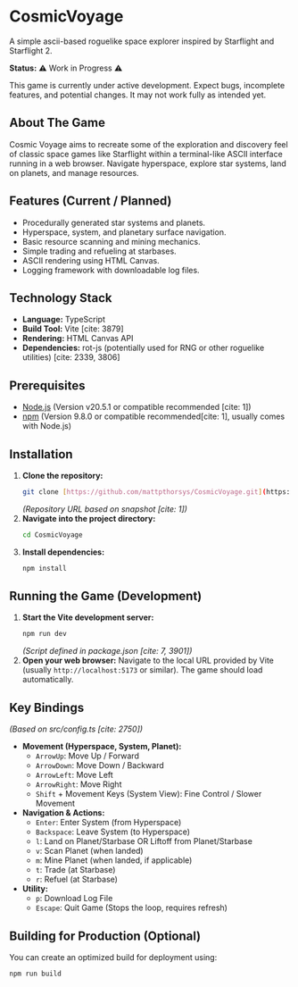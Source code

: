 # CosmicVoyage

A simple ascii-based roguelike space explorer inspired by Starflight and Starflight 2.

**Status:** ⚠️ Work in Progress ⚠️

This game is currently under active development. Expect bugs, incomplete features, and potential changes. It may not work fully as intended yet.

## About The Game

Cosmic Voyage aims to recreate some of the exploration and discovery feel of classic space games like Starflight within a terminal-like ASCII interface running in a web browser. Navigate hyperspace, explore star systems, land on planets, and manage resources.

## Features (Current / Planned)

* Procedurally generated star systems and planets.
* Hyperspace, system, and planetary surface navigation.
* Basic resource scanning and mining mechanics.
* Simple trading and refueling at starbases.
* ASCII rendering using HTML Canvas.
* Logging framework with downloadable log files.

## Technology Stack

* **Language:** TypeScript
* **Build Tool:** Vite [cite: 3879]
* **Rendering:** HTML Canvas API
* **Dependencies:** rot-js (potentially used for RNG or other roguelike utilities) [cite: 2339, 3806]

## Prerequisites

* [Node.js](https://nodejs.org/) (Version v20.5.1 or compatible recommended [cite: 1])
* [npm](https://www.npmjs.com/) (Version 9.8.0 or compatible recommended[cite: 1], usually comes with Node.js)

## Installation

1.  **Clone the repository:**
    ```bash
    git clone [https://github.com/mattpthorsys/CosmicVoyage.git](https://github.com/mattpthorsys/CosmicVoyage.git)
    ```
    *(Repository URL based on snapshot [cite: 1])*
2.  **Navigate into the project directory:**
    ```bash
    cd CosmicVoyage
    ```
3.  **Install dependencies:**
    ```bash
    npm install
    ```

## Running the Game (Development)

1.  **Start the Vite development server:**
    ```bash
    npm run dev
    ```
    *(Script defined in package.json [cite: 7, 3901])*
2.  **Open your web browser:** Navigate to the local URL provided by Vite (usually `http://localhost:5173` or similar). The game should load automatically.

## Key Bindings

*(Based on src/config.ts [cite: 2750])*

* **Movement (Hyperspace, System, Planet):**
    * `ArrowUp`: Move Up / Forward
    * `ArrowDown`: Move Down / Backward
    * `ArrowLeft`: Move Left
    * `ArrowRight`: Move Right
    * `Shift` + Movement Keys (System View): Fine Control / Slower Movement
* **Navigation & Actions:**
    * `Enter`: Enter System (from Hyperspace)
    * `Backspace`: Leave System (to Hyperspace)
    * `l`: Land on Planet/Starbase OR Liftoff from Planet/Starbase
    * `v`: Scan Planet (when landed)
    * `m`: Mine Planet (when landed, if applicable)
    * `t`: Trade (at Starbase)
    * `r`: Refuel (at Starbase)
* **Utility:**
    * `p`: Download Log File
    * `Escape`: Quit Game (Stops the loop, requires refresh)

## Building for Production (Optional)

You can create an optimized build for deployment using:

```bash
npm run build